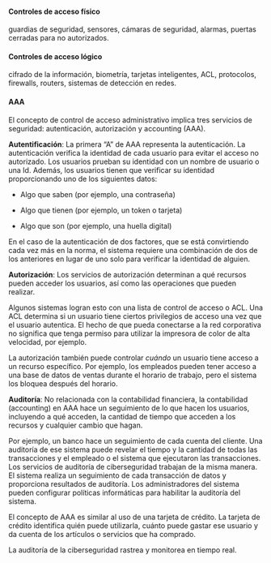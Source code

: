 #### Controles de acceso físico
guardias de seguridad, sensores, cámaras de seguridad, alarmas, puertas cerradas para no autorizados.
#### Controles de acceso lógico
cifrado de la información, biometría, tarjetas inteligentes, ACL, protocolos, firewalls, routers, sistemas de detección en redes.

#### AAA
El concepto de control de acceso administrativo implica tres servicios de seguridad: autenticación, autorización y accounting (AAA).

**Autentificación**: La primera “A” de AAA representa la autenticación. La autenticación verifica la identidad de cada usuario para evitar el acceso no autorizado. Los usuarios prueban su identidad con un nombre de usuario o una Id. Además, los usuarios tienen que verificar su identidad proporcionando uno de los siguientes datos:

- Algo que saben (por ejemplo, una contraseña)

- Algo que tienen (por ejemplo, un token o tarjeta)

- Algo que son (por ejemplo, una huella digital)

En el caso de la autenticación de dos factores, que se está convirtiendo cada vez más en la norma, el sistema requiere una combinación de dos de los anteriores en lugar de uno solo para verificar la identidad de alguien.

**Autorización**: Los servicios de autorización determinan a qué recursos pueden acceder los usuarios, así como las operaciones que pueden realizar.

Algunos sistemas logran esto con una lista de control de acceso o ACL. Una ACL determina si un usuario tiene ciertos privilegios de acceso una vez que el usuario autentica. El hecho de que pueda conectarse a la red corporativa no significa que tenga permiso para utilizar la impresora de color de alta velocidad, por ejemplo.

La autorización también puede controlar _cuándo_ un usuario tiene acceso a un recurso específico. Por ejemplo, los empleados pueden tener acceso a una base de datos de ventas durante el horario de trabajo, pero el sistema los bloquea después del horario.

**Auditoría**: No relacionada con la contabilidad financiera, la contabilidad (accounting) en AAA hace un seguimiento de lo que hacen los usuarios, incluyendo a qué acceden, la cantidad de tiempo que acceden a los recursos y cualquier cambio que hagan.

Por ejemplo, un banco hace un seguimiento de cada cuenta del cliente. Una auditoría de ese sistema puede revelar el tiempo y la cantidad de todas las transacciones y el empleado o el sistema que ejecutaron las transacciones. Los servicios de auditoría de ciberseguridad trabajan de la misma manera. El sistema realiza un seguimiento de cada transacción de datos y proporciona resultados de auditoría. Los administradores del sistema pueden configurar políticas informáticas para habilitar la auditoría del sistema.

El concepto de AAA es similar al uso de una tarjeta de crédito. La tarjeta de crédito identifica quién puede utilizarla, cuánto puede gastar ese usuario y da cuenta de los artículos o servicios que ha comprado.

La auditoría de la ciberseguridad rastrea y monitorea en tiempo real.
